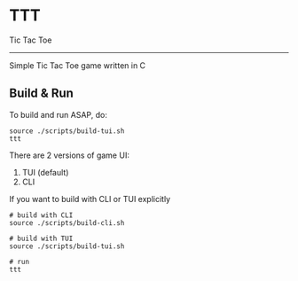 # TTT
Tic Tac Toe

---
Simple Tic Tac Toe game written in C

## Build & Run
To build and run ASAP, do:
```shell
source ./scripts/build-tui.sh
ttt
```

There are 2 versions of game UI:
1. TUI (default)
2. CLI

If you want to build with CLI or TUI explicitly
```shell
# build with CLI
source ./scripts/build-cli.sh

# build with TUI
source ./scripts/build-tui.sh

# run
ttt
```